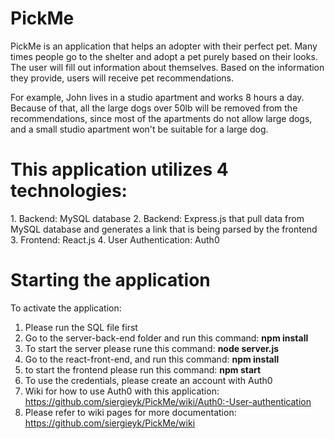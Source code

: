 <h1>PickMe</h1>

<p>PickMe is an application that helps an adopter with their perfect pet. Many times people go to the shelter and adopt a pet purely based on their looks. The user will fill out information about themselves. Based on the information they provide, users will receive pet recommendations.</p>
<p>For example, John lives in a studio apartment and works 8 hours a day. Because of that, all the large dogs over 50lb will be removed from the recommendations, since most of the apartments do not allow large dogs, and a small studio apartment won't be suitable for a large dog.</p>

<h1>This application utilizes 4 technologies:</h1>
1. Backend: MySQL database
2. Backend: Express.js that pull data from MySQL database and generates a link that is being parsed by the frontend
3. Frontend: React.js
4. User Authentication: Auth0

<h1>Starting the application</h1>

To activate the application:
1. Please run the SQL file first
2. Go to the server-back-end folder and run this command: <b>npm install</b>
3. To start the server please rune this command: <b>node server.js</b>
4. Go to the react-front-end, and run this command: <b>npm install</b>
5. to start the frontend please run this command: <b>npm start</b>
6. To use the credentials, please create an account with Auth0
7. Wiki for how to use Auth0 with this application: https://github.com/siergieyk/PickMe/wiki/Auth0:-User-authentication
8. Please refer to wiki pages for more documentation: https://github.com/siergieyk/PickMe/wiki
